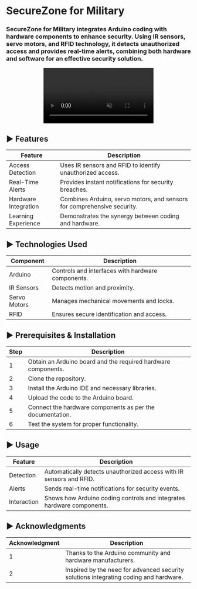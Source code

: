 # SecureZone for Military

### SecureZone for Military integrates Arduino coding with hardware components to enhance security. Using IR sensors, servo motors, and RFID technology, it detects unauthorized access and provides real-time alerts, combining both hardware and software for an effective security solution.

<div align="center">
  <video src="https://github.com/user-attachments/assets/securezone-demo.mp4" muted loop autoPlay />
</div>

## ► Features
| Feature             | Description                                         |
|---------------------|-----------------------------------------------------|
| Access Detection    | Uses IR sensors and RFID to identify unauthorized access. |
| Real-Time Alerts    | Provides instant notifications for security breaches. |
| Hardware Integration| Combines Arduino, servo motors, and sensors for comprehensive security. |
| Learning Experience | Demonstrates the synergy between coding and hardware. |





## ► Technologies Used
| Component | Description                                  |
|-----------|----------------------------------------------|
| Arduino   | Controls and interfaces with hardware components. |
| IR Sensors | Detects motion and proximity.               |
| Servo Motors | Manages mechanical movements and locks.    |
| RFID       | Ensures secure identification and access.    |

## ► Prerequisites & Installation
| Step | Description                                         |
|------|-----------------------------------------------------|
| 1    | Obtain an Arduino board and the required hardware components. |
| 2    | Clone the repository.                             |
| 3    | Install the Arduino IDE and necessary libraries.   |
| 4    | Upload the code to the Arduino board.              |
| 5    | Connect the hardware components as per the documentation. |
| 6    | Test the system for proper functionality.          |

## ► Usage
| Feature    | Description                                          |
|------------|------------------------------------------------------|
| Detection  | Automatically detects unauthorized access with IR sensors and RFID. |
| Alerts     | Sends real-time notifications for security events.  |
| Interaction| Shows how Arduino coding controls and integrates hardware components. |

## ► Acknowledgments
| Acknowledgment | Description                                       |
|----------------|---------------------------------------------------|
| 1              | Thanks to the Arduino community and hardware manufacturers. |
| 2              | Inspired by the need for advanced security solutions integrating coding and hardware. |
